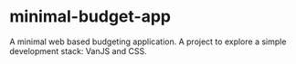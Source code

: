 # minimal-budget-app

A minimal web based budgeting application. A project to explore a simple development stack: VanJS and CSS.
